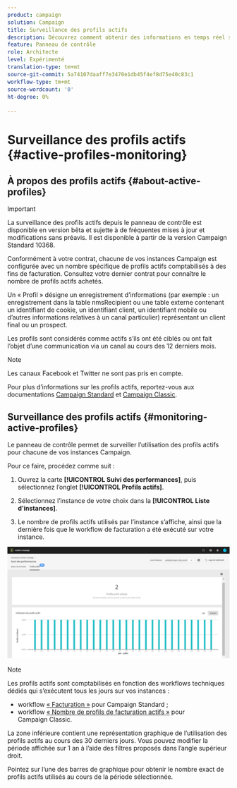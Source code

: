 ```yaml
---
product: campaign
solution: Campaign
title: Surveillance des profils actifs
description: Découvrez comment obtenir des informations en temps réel sur l’utilisation et l’évolution des profils actifs les plus récents et historiques pour chacune de vos instances Campaign.
feature: Panneau de contrôle
role: Architecte
level: Expérimenté
translation-type: tm+mt
source-git-commit: 5a74107daaff7e3470e1db45f4ef8d75e40c83c1
workflow-type: tm+mt
source-wordcount: '0'
ht-degree: 0%

---
```



# Surveillance des profils actifs {#active-profiles-monitoring}

## À propos des profils actifs {#about-active-profiles}

>[!IMPORTANT]
>
>La surveillance des profils actifs depuis le panneau de contrôle est disponible en version bêta et sujette à de fréquentes mises à jour et modifications sans préavis. Il est disponible à partir de la version Campaign Standard 10368.

Conformément à votre contrat, chacune de vos instances Campaign est configurée avec un nombre spécifique de profils actifs comptabilisés à des fins de facturation. Consultez votre dernier contrat pour connaître le nombre de profils actifs achetés.

Un « Profil » désigne un enregistrement d’informations (par exemple : un enregistrement dans la table nmsRecipient ou une table externe contenant un identifiant de cookie, un identifiant client, un identifiant mobile ou d’autres informations relatives à un canal particulier) représentant un client final ou un prospect.

Les profils sont considérés comme actifs s’ils ont été ciblés ou ont fait l’objet d’une communication via un canal au cours des 12 derniers mois.

>[!NOTE]
>
>Les canaux Facebook et Twitter ne sont pas pris en compte.

Pour plus d’informations sur les profils actifs, reportez-vous aux documentations [Campaign Standard](https://docs.adobe.com/content/help/fr-FR/campaign-standard/using/profiles-and-audiences/managing-profiles/active-profiles.html) et [Campaign Classic](https://docs.adobe.com/content/help/fr-FR/campaign-classic/using/getting-started/profile-management/about-profiles.html#active-profiles).

## Surveillance des profils actifs {#monitoring-active-profiles}

Le panneau de contrôle permet de surveiller l’utilisation des profils actifs pour chacune de vos instances Campaign.

Pour ce faire, procédez comme suit :

1. Ouvrez la carte **[!UICONTROL Suivi des performances]**, puis sélectionnez l’onglet **[!UICONTROL Profils actifs]**.

1. Sélectionnez l’instance de votre choix dans la **[!UICONTROL Liste d’instances]**.

1. Le nombre de profils actifs utilisés par l’instance s’affiche, ainsi que la dernière fois que le workflow de facturation a été exécuté sur votre instance.

![](assets/active-profiles-graph.png)

>[!NOTE]
>
>Les profils actifs sont comptabilisés en fonction des workflows techniques dédiés qui s’exécutent tous les jours sur vos instances :
>
>* workflow [« Facturation »](https://docs.adobe.com/help/fr-FR/campaign-standard/using/administrating/application-settings/technical-workflows.html) pour Campaign Standard ;
>* workflow [« Nombre de profils de facturation actifs »](https://experienceleague.adobe.com/docs/campaign-classic/using/automating-with-workflows/advanced-management/about-technical-workflows.html) pour Campaign Classic.


La zone inférieure contient une représentation graphique de l’utilisation des profils actifs au cours des 30 derniers jours. Vous pouvez modifier la période affichée sur 1 an à l’aide des filtres proposés dans l’angle supérieur droit.

Pointez sur l’une des barres de graphique pour obtenir le nombre exact de profils actifs utilisés au cours de la période sélectionnée.
